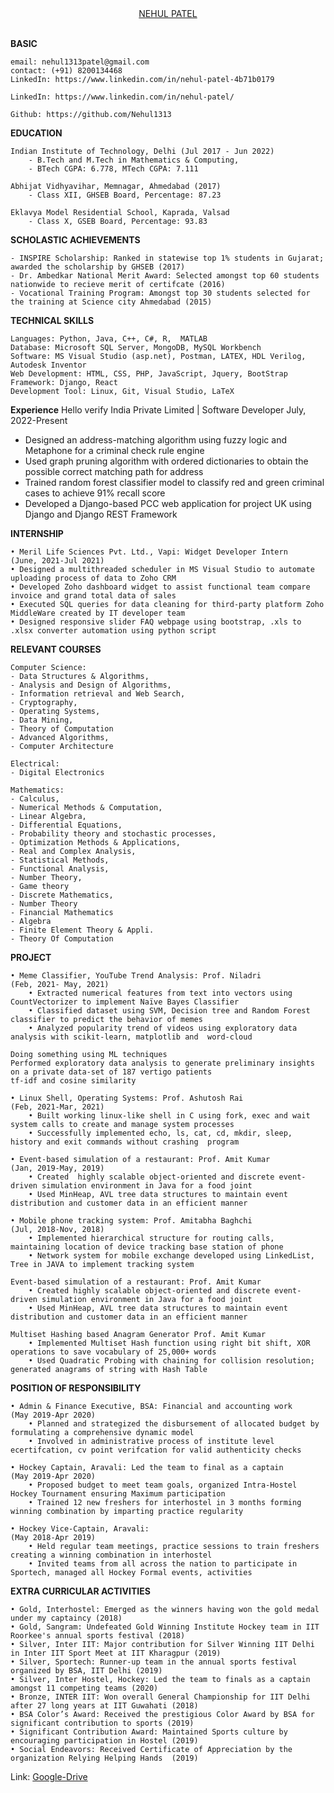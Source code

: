 <center><u>NEHUL PATEL</u></center>
<br>

**BASIC**

    email: nehul1313patel@gmail.com
    contact: (+91) 8200134468
    LinkedIn: https://www.linkedin.com/in/nehul-patel-4b71b0179

    LinkedIn: https://www.linkedin.com/in/nehul-patel/

    Github: https://github.com/Nehul1313

**EDUCATION**

    Indian Institute of Technology, Delhi (Jul 2017 - Jun 2022)
        - B.Tech and M.Tech in Mathematics & Computing,
        - BTech CGPA: 6.778, MTech CGPA: 7.111
     
    Abhijat Vidhyavihar, Memnagar, Ahmedabad (2017)
        - Class XII, GHSEB Board, Percentage: 87.23

    Eklavya Model Residential School, Kaprada, Valsad
        - Class X, GSEB Board, Percentage: 93.83

**SCHOLASTIC ACHIEVEMENTS**

    - INSPIRE Scholarship: Ranked in statewise top 1% students in Gujarat; awarded the scholarship by GHSEB (2017)
    - Dr. Ambedkar National Merit Award: Selected amongst top 60 students nationwide to recieve merit of certifcate (2016)
    - Vocational Training Program: Amongst top 30 students selected for the training at Science city Ahmedabad (2015) 

**TECHNICAL SKILLS**

    Languages: Python, Java, C++, C#, R,  MATLAB
    Database: Microsoft SQL Server, MongoDB, MySQL Workbench
    Software: MS Visual Studio (asp.net), Postman, LATEX, HDL Verilog, Autodesk Inventor
    Web Development: HTML, CSS, PHP, JavaScript, Jquery, BootStrap
    Framework: Django, React
    Development Tool: Linux, Git, Visual Studio, LaTeX

**Experience**
Hello verify India Private Limited | Software Developer				                   July, 2022-Present

- Designed an address-matching algorithm using fuzzy logic and Metaphone for a criminal check rule engine
- Used graph pruning algorithm with ordered dictionaries to obtain the possible correct matching path for address
- Trained random forest classifier model to classify red and green criminal cases to achieve 91% recall score 
- Developed a Django-based PCC web application for project UK using Django and Django REST Framework

**INTERNSHIP**

    • Meril Life Sciences Pvt. Ltd., Vapi: Widget Developer Intern				     (June, 2021-Jul 2021)
    • Designed a multithreaded scheduler in MS Visual Studio to automate uploading process of data to Zoho CRM
    • Developed Zoho dashboard widget to assist functional team compare invoice and grand total data of sales
    • Executed SQL queries for data cleaning for third-party platform Zoho MiddleWare created by IT developer team
    • Designed responsive slider FAQ webpage using bootstrap, .xls to .xlsx converter automation using python script

**RELEVANT COURSES**

    Computer Science: 
    - Data Structures & Algorithms, 
    - Analysis and Design of Algorithms,
    - Information retrieval and Web Search,
    - Cryptography,
    - Operating Systems,
    - Data Mining,
    - Theory of Computation
    - Advanced Algorithms,
    - Computer Architecture

    Electrical:
    - Digital Electronics 

    Mathematics: 
    - Calculus,
    - Numerical Methods & Computation,
    - Linear Algebra,
    - Differential Equations,
    - Probability theory and stochastic processes,
    - Optimization Methods & Applications,
    - Real and Complex Analysis, 
    - Statistical Methods, 
    - Functional Analysis, 
    - Number Theory, 
    - Game theory
    - Discrete Mathematics,
    - Number Theory
    - Financial Mathematics
    - Algebra
    - Finite Element Theory & Appli.
    - Theory Of Computation

**PROJECT**

    • Meme Classifier, YouTube Trend Analysis: Prof. Niladri 	 			              (Feb, 2021- May, 2021) 
        • Extracted numerical features from text into vectors using CountVectorizer to implement Naïve Bayes Classifier 
        • Classified dataset using SVM, Decision tree and Random Forest classifier to predict the behavior of memes
        • Analyzed popularity trend of videos using exploratory data analysis with scikit-learn, matplotlib and  word-cloud 
    
    Doing something using ML techniques
    Performed exploratory data analysis to generate preliminary insights on a private data-set of 187 vertigo patients 
    tf-idf and cosine similarity

    • Linux Shell, Operating Systems: Prof. Ashutosh Rai 					    (Feb, 2021-Mar, 2021) 
        • Built working linux-like shell in C using fork, exec and wait system calls to create and manage system processes 
        • Successfully implemented echo, ls, cat, cd, mkdir, sleep, history and exit commands without crashing  program

    • Event-based simulation of a restaurant: Prof. Amit Kumar 			               (Jan, 2019-May, 2019) 
        • Created  highly scalable object-oriented and discrete event-driven simulation environment in Java for a food joint 
        • Used MinHeap, AVL tree data structures to maintain event distribution and customer data in an efficient manner 

    • Mobile phone tracking system: Prof. Amitabha Baghchi 				     (Jul, 2018-Nov, 2018) 
        • Implemented hierarchical structure for routing calls, maintaining location of device tracking base station of phone 
        • Network system for mobile exchange developed using LinkedList, Tree in JAVA to implement tracking system

    Event-based simulation of a restaurant: Prof. Amit Kumar 
        • Created highly scalable object-oriented and discrete event-driven simulation environment in Java for a food joint 
        • Used MinHeap, AVL tree data structures to maintain event distribution and customer data in an efficient manner

    Multiset Hashing based Anagram Generator Prof. Amit Kumar 
        • Implemented Multiset Hash function using right bit shift, XOR operations to save vocabulary of 25,000+ words 
        • Used Quadratic Probing with chaining for collision resolution; generated anagrams of string with Hash Table

**POSITION OF RESPONSIBILITY**

    • Admin & Finance Executive, BSA: Financial and accounting work 			    (May 2019-Apr 2020) 
        • Planned and strategized the disbursement of allocated budget by formulating a comprehensive dynamic model 
        • Involved in administrative process of institute level ecertifcation, cv point verifcation for valid authenticity checks
    
    • Hockey Captain, Aravali: Led the team to final as a captain 				    (May 2019-Apr 2020) 
        • Proposed budget to meet team goals, organized Intra-Hostel Hockey Tournament ensuring Maximum participation
        • Trained 12 new freshers for interhostel in 3 months forming winning combination by imparting practice regularity

    • Hockey Vice-Captain, Aravali:  								      (May 2018-Apr 2019) 
        • Held regular team meetings, practice sessions to train freshers creating a winning combination in interhostel
        • Invited teams from all across the nation to participate in Sportech, managed all Hockey Formal events, activities


**EXTRA CURRICULAR ACTIVITIES**

    • Gold, Interhostel: Emerged as the winners having won the gold medal under my captaincy (2018) 
    • Gold, Sangram: Undefeated Gold Winning Institute Hockey team in IIT Roorkee's annual sports festival (2018) 
    • Silver, Inter IIT: Major contribution for Silver Winning IIT Delhi in Inter IIT Sport Meet at IIT Kharagpur (2019) 
    • Silver, Sportech: Runner-up team in the annual sports festival organized by BSA, IIT Delhi (2019) 
    • Silver, Inter Hostel, Hockey: Led the team to finals as a captain amongst 11 competing teams (2020) 
    • Bronze, INTER IIT: Won overall General Championship for IIT Delhi after 27 long years at IIT Guwahati (2018) 
    • BSA Color’s Award: Received the prestigious Color Award by BSA for significant contribution to sports (2019)  
    • Significant Contribution Award: Maintained Sports culture by encouraging participation in Hostel (2019) 
    • Social Endeavors: Received Certificate of Appreciation by the  organization Relying Helping Hands  (2019)

Link: [Google-Drive](https://drive.google.com/drive/folders/1-RPVBKob2tBdBp9u3spcEcXgfKLgKcEb?usp=sharing)







